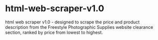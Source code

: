 # html-web-scraper-v1.0
html web scraper v1.0 - designed to scrape the price and product description from the Freestyle Photographic Supplies website clearance section, ranked by price from lowest to highest.
